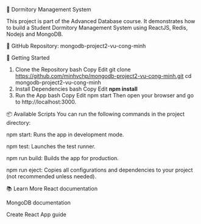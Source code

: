 🏫 Dormitory Management System

This project is part of the Advanced Database course. It demonstrates how to build a Student Dormitory Management System using ReactJS, Redis, Nodejs and MongoDB.

📁 GitHub Repository: mongodb-project2-vu-cong-minh

🚀 Getting Started
1. Clone the Repository
bash
Copy
Edit
git clone https://github.com/minhvchp/mongodb-project2-vu-cong-minh.git
cd mongodb-project2-vu-cong-minh
2. Install Dependencies
bash
Copy
Edit
**npm install**
3. Run the App
bash
Copy
Edit
npm start
Then open your browser and go to http://localhost:3000.

📦 Available Scripts
You can run the following commands in the project directory:

npm start: Runs the app in development mode.

npm test: Launches the test runner.

npm run build: Builds the app for production.

npm run eject: Copies all configurations and dependencies to your project (not recommended unless needed).

📚 Learn More
React documentation

MongoDB documentation

Create React App guide

